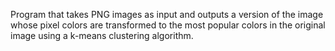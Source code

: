 Program that takes PNG images as input and outputs a version of the image whose pixel colors are transformed to the most popular colors in the original image using a k-means clustering algorithm.
